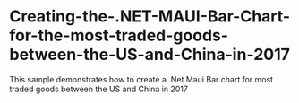 # Creating-the-.NET-MAUI-Bar-Chart-for-the-most-traded-goods-between-the-US-and-China-in-2017
This sample demonstrates how to create a .Net Maui Bar chart for most traded goods between the US and China in 2017
